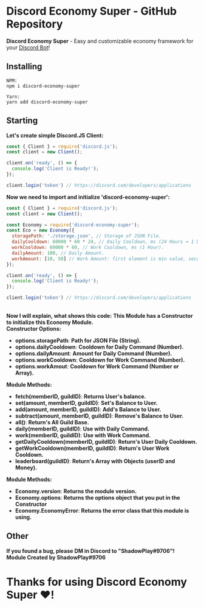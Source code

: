 # Discord Economy Super - GitHub Repository

<b>Discord Economy Super</b> - Easy and customizable economy framework for your [Discord Bot](https://discord.js.org/#/)!

## Installing
```console
NPM:
npm i discord-economy-super

Yarn:
yarn add discord-economy-super
```

## Starting
<b>Let's create simple Discord.JS Client:</b>
```js
const { Client } = require('discord.js');
const client = new Client();

client.on('ready', () => {
  console.log('Client is Ready!');
});

client.login('token') // https://discord.com/developers/applications
```
<b>Now we need to import and initialize 'discord-economy-super':</b>
```js
const { Client } = require('discord.js');
const client = new Client();

const Economy = require('discord-economy-super');
const Eco = new Economy({
  storagePath: './storage.json', // Storage of JSON File.
  dailyCooldown: 60000 * 60 * 24, // Daily Cooldown, ms (24 Hours = 1 Day).
  workCooldown: 60000 * 60, // Work Cooldown, ms (1 Hour).
  dailyAmount: 100, // Daily Amount.
  workAmount: [10, 50] // Work Amount: first element is min value, second is max value (It also can be a Number).
});

client.on('ready', () => {
  console.log('Client is Ready!');
});

client.login('token') // https://discord.com/developers/applications
```
<br>
<b>Now I will explain, what shows this code:</b>
<b>This Module has a Constructor to initialize this Economy Module.</b>
<br/>
<b>Constructor Options:</b>
<ul>
  <li><b>options.storagePath</b>: <b>Path for JSON File (String).</b></li>
  <li><b>options.dailyCooldown</b>: <b>Cooldown for Daily Command (Number).</b></li>
  <li><b>options.dailyAmount</b>: <b>Amount for Daily Command (Number).</b></li>
  <li><b>options.workCooldown</b>: <b>Cooldown for Work Command (Number).</b></li>
  <li><b>options.workAmout</b>: <b>Cooldown for Work Command (Number or Array).</b></li>
</ul>
<b>Module Methods:</b>
<ul>
  <li><b>fetch(memberID, guildID)</b>: <b>Returns User's balance.</b></li>
  <li><b>set(amount, memberID, guildID)</b>: <b>Set's Balance to User.</b></li>
  <li><b>add(amount, memberID, guildID)</b>: <b>Add's Balance to User.</b></li>
  <li><b>subtract(amount, memberID, guildID)</b>: <b>Remove's Balance to User.</b></li>
  <li><b>all()</b>: <b>Return's All Guild Base.</b></li>
  <li><b>daily(memberID, guildID)</b>: <b>Use with Daily Command.</b></li>
  <li><b>work(memberID, guildID)</b>: <b>Use with Work Command.</b></li>
  <li><b>getDailyCooldown(memberID, guildID)</b>: <b>Return's User Daily Cooldown.</b></li>
  <li><b>getWorkCooldown(memberID, guildID)</b>: <b>Return's User Work Cooldown.</b></li>
  <li><b>leaderboard(guildID)</b>: <b>Return's Array with Objects (userID and Money).</b></li>
</ul>
<b>Module Methods:</b>
<ul>
<li><b>Economy.version</b>: <b>Returns the module version.</b></li>
<li><b>Economy.options</b>: <b>Returns the options object that you put in the Constructor</b></li>
<li><b>Economy.EconomyError</b>: <b>Returns the error class that this module is using.</b></li>
</ul>

## Other
<b>If you found a bug, please DM in Discord to "ShadowPlay#9706"!</b> <br/>
<b>Module Created by ShadowPlay#9706</b>
# Thanks for using Discord Economy Super ♥!
